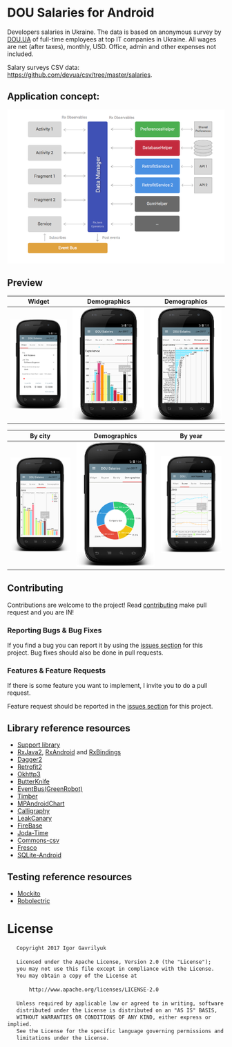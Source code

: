 # DOU Salaries for Android 

Developers salaries in Ukraine. The data is based on anonymous survey by [DOU.UA](https://jobs.dou.ua/salaries/) of full-time employees at top IT companies in Ukraine.
 All wages are net (after taxes), monthly, USD. Office, admin and other expenses not included. 
 
 Salary surveys CSV data: https://github.com/devua/csv/tree/master/salaries. 

## Application concept:

![alt text](art/arch.png "Application concept")

## Preview

Widget|Demographics|Demographics 
-------------|-----------------|-----------------
![alt text](art/widget.png "Salaries Widget")  | ![alt text](art/demo1.png "Demographics") | ![alt text](art/demo3.png "Demographics") 


By city|Demographics|By year
-------------|-----------------|-----------------
![alt text](art/by_city.png "By cities") | ![alt text](art/demo2.png "Demographics") | ![alt text](art/by_year.png "By year")  


## Contributing

Contributions are welcome to the project! 
Read [contributing](https://github.com/graviton57/DouSalaries/blob/master/CONTRIBUTING.md)  make pull request and you are IN!

### Reporting Bugs & Bug Fixes

If you find a bug you can report it by using the [issues section](https://github.com/graviton57/DouSalaries/issues) for this project. Bug fixes should also be done in pull requests.

### Features & Feature Requests

If there is some feature you want to implement, I invite you to do a pull request.

Feature request should be reported in the [issues section](https://github.com/graviton57/DouSalaries/issues) for this project.


## Library reference resources
- [Support library](https://developer.android.com/topic/libraries/support-library/index.html)
- [RxJava2](https://github.com/ReactiveX/RxJava), [RxAndroid](https://github.com/ReactiveX/RxAndroid) and [RxBindings](https://github.com/JakeWharton/RxBinding)
- [Dagger2](https://google.github.io/dagger/)
- [Retrofit2](http://square.github.io/retrofit/)
- [Okhttp3](https://github.com/square/okhttp/)
- [ButterKnife](https://github.com/JakeWharton/butterknife)
- [EventBus(GreenRobot)](http://greenrobot.org/eventbus/)
- [Timber](https://github.com/JakeWharton/timber)
- [MPAndroidChart](https://github.com/PhilJay/MPAndroidChart)
- [Calligraphy](https://github.com/chrisjenx/Calligraphy)
- [LeakCanary](https://github.com/square/leakcanary)
- [FireBase](https://firebase.google.com/)
- [Joda-Time](http://joda-time.sourceforge.net/)
- [Commons-csv](https://commons.apache.org/csv)
- [Fresco](https://github.com/facebook/fresco/)
- [SQLite-Android](https://github.com/graviton57/SqliteAndroid)

## Testing reference resources
- [Mockito](http://site.mockito.org/)
- [Robolectric](http://robolectric.org/) 


# License
```                                  
   Copyright 2017 Igor Gavrilyuk

   Licensed under the Apache License, Version 2.0 (the "License");
   you may not use this file except in compliance with the License.
   You may obtain a copy of the License at

       http://www.apache.org/licenses/LICENSE-2.0

   Unless required by applicable law or agreed to in writing, software
   distributed under the License is distributed on an "AS IS" BASIS,
   WITHOUT WARRANTIES OR CONDITIONS OF ANY KIND, either express or implied.
   See the License for the specific language governing permissions and
   limitations under the License.
```
